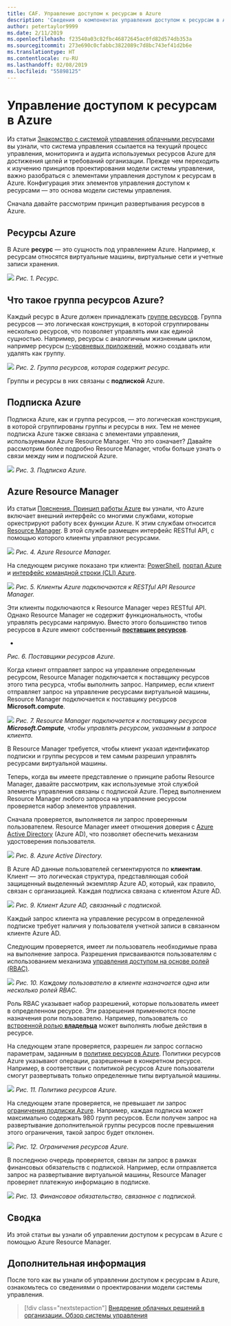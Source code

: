 ```yaml
---
title: CAF. Управление доступом к ресурсам в Azure
description: 'Сведения о компонентах управления доступом к ресурсам в Azure: Azure Resource Manager, подписках, ресурсах и их группах.'
author: petertaylor9999
ms.date: 2/11/2019
ms.openlocfilehash: f23540a03c82fbc46872645ac0fd82d574db353a
ms.sourcegitcommit: 273e690c0cfabbc3822089c7d8bc743ef41d2b6e
ms.translationtype: HT
ms.contentlocale: ru-RU
ms.lasthandoff: 02/08/2019
ms.locfileid: "55898125"
---
```

# <a name="resource-access-management-in-azure"></a>Управление доступом к ресурсам в Azure

Из статьи [Знакомство с системой управления облачными ресурсами](what-is-governance.md) вы узнали, что система управления ссылается на текущий процесс управления, мониторинга и аудита используемых ресурсов Azure для достижения целей и требований организации. Прежде чем переходить к изучению принципов проектирования модели системы управления, важно разобраться с элементами управления доступом к ресурсам в Azure. Конфигурация этих элементов управления доступом к ресурсами — это основа модели системы управления.

Сначала давайте рассмотрим принцип развертывания ресурсов в Azure.

<!-- markdownlint-disable MD026 -->

## <a name="what-is-an-azure-resource"></a>Ресурсы Azure

В Azure **ресурс** — это сущность под управлением Azure. Например, к ресурсам относятся виртуальные машины, виртуальные сети и учетные записи хранения.

![](../_images/governance-1-9.png)
*Рис. 1. Ресурс.*

## <a name="what-is-an-azure-resource-group"></a>Что такое группа ресурсов Azure?

Каждый ресурс в Azure должен принадлежать [группе ресурсов](/azure/azure-resource-manager/resource-group-overview#resource-groups). Группа ресурсов — это логическая конструкция, в которой сгруппированы несколько ресурсов, что позволяет управлять ими как единой сущностью. Например, ресурсы с аналогичным жизненным циклом, например ресурсы [n-уровневых приложений](/azure/architecture/guide/architecture-styles/n-tier), можно создавать или удалять как группу.

![](../_images/governance-1-10.png)
*Рис. 2. Группа ресурсов, которая содержит ресурс.*

Группы и ресурсы в них связаны с **подпиской** Azure.

## <a name="what-is-an-azure-subscription"></a>Подписка Azure

Подписка Azure, как и группа ресурсов, — это логическая конструкция, в которой сгруппированы группы и ресурсы в них. Тем не менее подписка Azure также связана с элементами управления, используемыми Azure Resource Manager. Что это означает? Давайте рассмотрим более подробно Resource Manager, чтобы больше узнать о связи между ним и подпиской Azure.

![](../_images/governance-1-11.png)
*Рис. 3. Подписка Azure.*

## <a name="what-is-azure-resource-manager"></a>Azure Resource Manager

Из статьи [Пояснения. Принцип работы Azure](what-is-azure.md) вы узнали, что Azure включает внешний интерфейс со многими службами, которые оркестрируют работу всех функции Azure. К этим службам относится [Resource Manager](/azure/azure-resource-manager/). В этой службе размещен интерфейс RESTful API, с помощью которого клиенты управляют ресурсами.

![](../_images/governance-1-12.png)
*Рис. 4. Azure Resource Manager.*

На следующем рисунке показано три клиента: [PowerShell](/powershell/azure/overview), [портал Azure](https://portal.azure.com) и [интерфейс командной строки (CLI) Azure](/cli/azure).

![](../_images/governance-1-13.png)
*Рис. 5. Клиенты Azure подключаются к RESTful API Resource Manager.*

Эти клиенты подключаются к Resource Manager через RESTful API. Однако Resource Manager не содержит функциональность, чтобы управлять ресурсами напрямую. Вместо этого большинство типов ресурсов в Azure имеют собственный [**поставщик ресурсов**](/azure/azure-resource-manager/resource-group-overview#terminology).

*
*Рис. 6. Поставщики ресурсов Azure.*

Когда клиент отправляет запрос на управление определенным ресурсом, Resource Manager подключается к поставщику ресурсов этого типа ресурса, чтобы выполнить запрос. Например, если клиент отправляет запрос на управление ресурсами виртуальной машины, Resource Manager подключается к поставщику ресурсов **Microsoft.compute**.

![](../_images/governance-1-15.png)
*Рис. 7. Resource Manager подключается к поставщику ресурсов **Microsoft.Compute**, чтобы управлять ресурсом, указанным в запросе клиента.*

В Resource Manager требуется, чтобы клиент указал идентификатор подписки и группы ресурсов и тем самым разрешил управлять ресурсами виртуальной машины.

Теперь, когда вы имеете представление о принципе работы Resource Manager, давайте рассмотрим, как используемые этой службой элементы управления связаны с подпиской Azure. Перед выполнением Resource Manager любого запроса на управление ресурсом проверяется набор элементов управления.

Сначала проверяется, выполняется ли запрос проверенным пользователем. Resource Manager имеет отношения доверия с [Azure Active Directory](/azure/active-directory/) (Azure AD), что позволяет обеспечить механизм удостоверения пользователя.

![](../_images/governance-1-16.png)
*Рис. 8. Azure Active Directory.*

В Azure AD данные пользователей сегментируются по **клиентам**. Клиент — это логическая структура, представляющая собой защищенный выделенный экземпляр Azure AD, который, как правило, связан с организацией. Каждая подписка связана с клиентом Azure AD.

![](../_images/governance-1-17.png)
*Рис. 9. Клиент Azure AD, связанный с подпиской.*

Каждый запрос клиента на управление ресурсом в определенной подписке требует наличия у пользователя учетной записи в связанном клиенте Azure AD.

Следующим проверяется, имеет ли пользователь необходимые права на выполнение запроса. Разрешения присваиваются пользователям с использованием механизма [управления доступом на основе ролей (RBAC)](/azure/role-based-access-control/).

![](../_images/governance-1-18.png)
*Рис. 10. Каждому пользователю в клиенте назначается одна или несколько ролей RBAC.*

Роль RBAC указывает набор разрешений, которые пользователь имеет в определенном ресурсе. Эти разрешения применяются после назначения роли пользователю. Например, пользователь со [встроенной ролью **владельца**](/azure/role-based-access-control/built-in-roles#owner) может выполнять любые действия в ресурсе.

На следующем этапе проверяется, разрешен ли запрос согласно параметрам, заданным в [политике ресурсов Azure](/azure/governance/policy/). Политики ресурсов Azure указывают операции, разрешенные в конкретном ресурсе. Например, в соответствии с политикой ресурсов Azure пользователи смогут развертывать только определенные типы виртуальной машины.

![](../_images/governance-1-19.png)
*Рис. 11. Политика ресурсов Azure.*

На следующем этапе проверяется, не превышает ли запрос [ограничения подписки Azure](/azure/azure-subscription-service-limits). Например, каждая подписка может максимально содержать 980 групп ресурсов. Если получен запрос на развертывание дополнительной группы ресурсов после превышения этого ограничения, такой запрос будет отклонен.

![](../_images/governance-1-20.png)
*Рис. 12. Ограничения ресурсов Azure.*

В последнюю очередь проверяется, связан ли запрос в рамках финансовых обязательств с подпиской. Например, если отправляется запрос на развертывание виртуальной машины, Resource Manager проверяет платежную информацию в подписке.

![](../_images/governance-1-21.png)
*Рис. 13. Финансовое обязательство, связанное с подпиской.*

## <a name="summary"></a>Сводка

Из этой статьи вы узнали об управлении доступом к ресурсам в Azure с помощью Azure Resource Manager.

## <a name="next-steps"></a>Дополнительная информация

После того как вы узнали об управлении доступом к ресурсам в Azure, ознакомьтесь со сведениями о проектировании модели системы управления.

> [!div class="nextstepaction"]
> [Внедрение облачных решений в организации. Обзор системы управления](../governance/overview.md)
